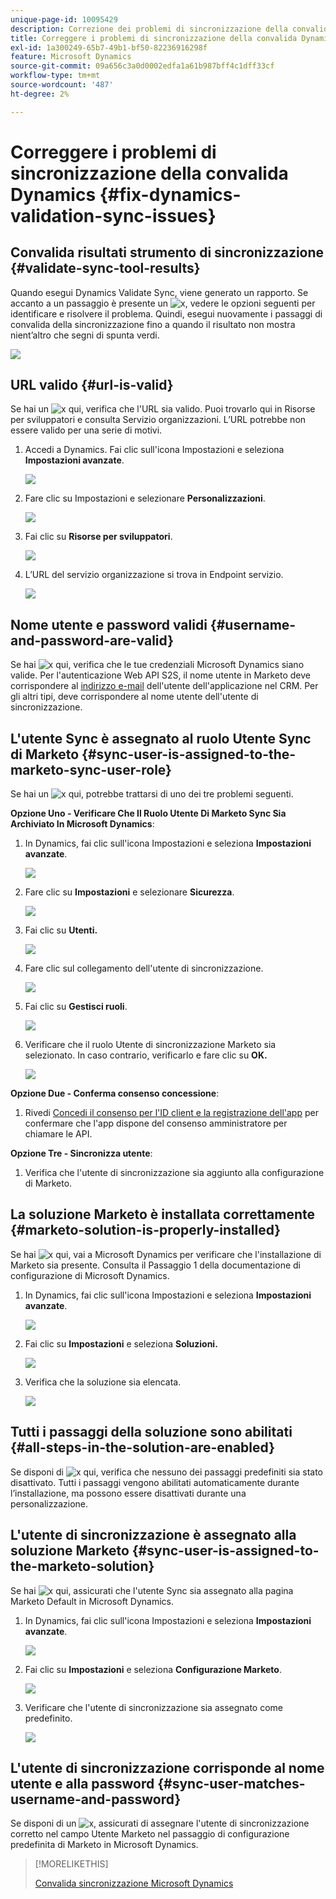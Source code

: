 ```yaml
---
unique-page-id: 10095429
description: Correzione dei problemi di sincronizzazione della convalida Dynamics - Documentazione di Marketo - Documentazione del prodotto
title: Correggere i problemi di sincronizzazione della convalida Dynamics
exl-id: 1a300249-65b7-49b1-bf50-82236916298f
feature: Microsoft Dynamics
source-git-commit: 09a656c3a0d0002edfa1a61b987bff4c1dff33cf
workflow-type: tm+mt
source-wordcount: '487'
ht-degree: 2%

---
```


# Correggere i problemi di sincronizzazione della convalida Dynamics {#fix-dynamics-validation-sync-issues}

## Convalida risultati strumento di sincronizzazione {#validate-sync-tool-results}

Quando esegui Dynamics Validate Sync, viene generato un rapporto. Se accanto a un passaggio è presente un ![x](assets/delete.png), vedere le opzioni seguenti per identificare e risolvere il problema. Quindi, esegui nuovamente i passaggi di convalida della sincronizzazione fino a quando il risultato non mostra nient’altro che segni di spunta verdi.

![](assets/image2015-9-22-15-3a58-3a12.png)

## URL valido {#url-is-valid}

Se hai un ![x](assets/delete.png) qui, verifica che l&#39;URL sia valido. Puoi trovarlo qui in Risorse per sviluppatori e consulta Servizio organizzazioni. L’URL potrebbe non essere valido per una serie di motivi.

1. Accedi a Dynamics. Fai clic sull&#39;icona Impostazioni e seleziona **Impostazioni avanzate**.

   ![](assets/one.png)

1. Fare clic su Impostazioni e selezionare **Personalizzazioni**.

   ![](assets/two.png)

1. Fai clic su **Risorse per sviluppatori**.

   ![](assets/three.png)

1. L’URL del servizio organizzazione si trova in Endpoint servizio.

   ![](assets/four.png)

## Nome utente e password validi {#username-and-password-are-valid}

Se hai ![x](assets/delete.png) qui, verifica che le tue credenziali Microsoft Dynamics siano valide. Per l&#39;autenticazione Web API S2S, il nome utente in Marketo deve corrispondere al [indirizzo e-mail](https://docs.microsoft.com/en-us/power-platform/admin/manage-application-users#view-or-edit-the-details-of-an-application-user) dell&#39;utente dell&#39;applicazione nel CRM. Per gli altri tipi, deve corrispondere al nome utente dell&#39;utente di sincronizzazione.

## L&#39;utente Sync è assegnato al ruolo Utente Sync di Marketo {#sync-user-is-assigned-to-the-marketo-sync-user-role}

Se hai un ![x](assets/delete.png) qui, potrebbe trattarsi di uno dei tre problemi seguenti.

**Opzione Uno - Verificare Che Il Ruolo Utente Di Marketo Sync Sia Archiviato In Microsoft Dynamics**:

1. In Dynamics, fai clic sull&#39;icona Impostazioni e seleziona **Impostazioni avanzate**.

   ![](assets/one.png)

1. Fare clic su **Impostazioni** e selezionare **Sicurezza**.

   ![](assets/six.png)

1. Fai clic su **Utenti.**

   ![](assets/image2015-9-24-9-3a47-3a25.png)

1. Fare clic sul collegamento dell&#39;utente di sincronizzazione.

   ![](assets/seven.png)

1. Fai clic su **Gestisci ruoli**.

   ![](assets/eight.png)

1. Verificare che il ruolo Utente di sincronizzazione Marketo sia selezionato. In caso contrario, verificarlo e fare clic su **OK.**

   ![](assets/image2015-9-24-9-3a59-3a21.png)

**Opzione Due - Conferma consenso concessione**:

1. Rivedi [Concedi il consenso per l&#39;ID client e la registrazione dell&#39;app](/help/marketo/product-docs/crm-sync/microsoft-dynamics-sync/sync-setup/grant-consent-for-client-id-and-app-registration.md) per confermare che l&#39;app dispone del consenso amministratore per chiamare le API.

**Opzione Tre - Sincronizza utente**:

1. Verifica che l&#39;utente di sincronizzazione sia aggiunto alla configurazione di Marketo.

## La soluzione Marketo è installata correttamente {#marketo-solution-is-properly-installed}

Se hai ![x](assets/delete.png) qui, vai a Microsoft Dynamics per verificare che l&#39;installazione di Marketo sia presente. Consulta il Passaggio 1 della documentazione di configurazione di Microsoft Dynamics.

1. In Dynamics, fai clic sull&#39;icona Impostazioni e seleziona **Impostazioni avanzate**.

   ![](assets/one.png)

1. Fai clic su **Impostazioni** e seleziona **Soluzioni.**

   ![](assets/eleven.png)

1. Verifica che la soluzione sia elencata.

   ![](assets/twelve.png)

## Tutti i passaggi della soluzione sono abilitati {#all-steps-in-the-solution-are-enabled}

Se disponi di ![x](assets/delete.png) qui, verifica che nessuno dei passaggi predefiniti sia stato disattivato. Tutti i passaggi vengono abilitati automaticamente durante l’installazione, ma possono essere disattivati durante una personalizzazione.

## L&#39;utente di sincronizzazione è assegnato alla soluzione Marketo {#sync-user-is-assigned-to-the-marketo-solution}

Se hai ![x](assets/delete.png) qui, assicurati che l&#39;utente Sync sia assegnato alla pagina Marketo Default in Microsoft Dynamics.

1. In Dynamics, fai clic sull&#39;icona Impostazioni e seleziona **Impostazioni avanzate**.

   ![](assets/one.png)

1. Fai clic su **Impostazioni** e seleziona **Configurazione Marketo**.

   ![](assets/thirteen.png)

1. Verificare che l&#39;utente di sincronizzazione sia assegnato come predefinito.

   ![](assets/fourteen.png)

## L&#39;utente di sincronizzazione corrisponde al nome utente e alla password {#sync-user-matches-username-and-password}

Se disponi di un ![x](assets/delete.png), assicurati di assegnare l&#39;utente di sincronizzazione corretto nel campo Utente Marketo nel passaggio di configurazione predefinita di Marketo in Microsoft Dynamics.

>[!MORELIKETHIS]
>
>[Convalida sincronizzazione Microsoft Dynamics](/help/marketo/product-docs/crm-sync/microsoft-dynamics-sync/sync-setup/validate-microsoft-dynamics-sync.md)

